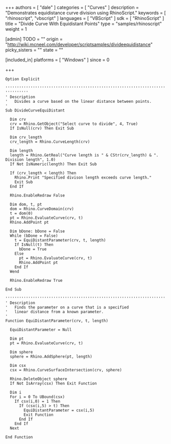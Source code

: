 +++
authors = [ "dale" ]
categories = [ "Curves" ]
description = "Demonstrates equidistance curve division using RhinoScript."
keywords = [ "rhinoscript", "vbscript" ]
languages = [ "VBScript" ]
sdk = [ "RhinoScript" ]
title = "Divide Curve With Equidistant Points"
type = "samples/rhinoscript"
weight = 1

[admin]
TODO = ""
origin = "http://wiki.mcneel.com/developer/scriptsamples/divideequidistance"
picky_sisters = ""
state = ""

[included_in]
platforms = [ "Windows" ]
since = 0

+++

```vbnet
Option Explicit

''''''''''''''''''''''''''''''''''''''''''''''''''''''''''''''''''''''''''''''' ''''''''''  
' Description
'   Divides a curve based on the linear distance between points.
'
Sub DivideCurveEquiDistant

  Dim crv
  crv = Rhino.GetObject("Select curve to divide", 4, True)
  If IsNull(crv) Then Exit Sub

  Dim crv_length
  crv_length = Rhino.CurveLength(crv)

  Dim length
  length = Rhino.GetReal("Curve length is " & CStr(crv_length) & ". Division length", 1.0)
  If Not IsNumeric(length) Then Exit Sub

  If (crv_length < length) Then
    Rhino.Print "Specified divison length exceeds curve length."
    Exit Sub
  End If    

  Rhino.EnableRedraw False  

  Dim dom, t, pt
  dom = Rhino.CurveDomain(crv)
  t = dom(0)
  pt = Rhino.EvaluateCurve(crv, t)
  Rhino.AddPoint pt

  Dim bDone: bDone = False
  While (bDone = False)
    t = EquiDistantParameter(crv, t, length)
    If IsNull(t) Then
      bDone = True
    Else
      pt = Rhino.EvaluateCurve(crv, t)
      Rhino.AddPoint pt
    End If
  Wend

  Rhino.EnableRedraw True

End Sub

'''''''''''''''''''''''''''''''''''''''''''''''''''''''''''''''''''''''''''''''''''''''''
' Description
'   Finds the parameter on a curve that is a specified
'   linear distance from a known parameter.
'
Function EquiDistantParameter(crv, t, length)

  EquiDistantParameter = Null

  Dim pt
  pt = Rhino.EvaluateCurve(crv, t)

  Dim sphere
  sphere = Rhino.AddSphere(pt, length)

  Dim csx
  csx = Rhino.CurveSurfaceIntersection(crv, sphere)

  Rhino.DeleteObject sphere
  If Not IsArray(csx) Then Exit Function

  Dim i
  For i = 0 To UBound(csx)
    If csx(i,0) = 1 Then
      If (csx(i,5) > t) Then
        EquiDistantParameter = csx(i,5)
        Exit Function
      End If
    End If
  Next

End Function
```
